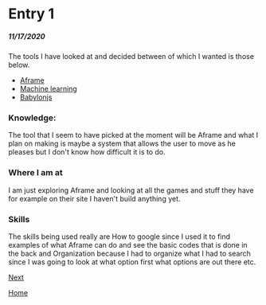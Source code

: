 # Entry 1
##### 11/17/2020

The tools I have looked at and decided between of which I wanted is those below.
* [Aframe](https://aframe.io/)
* [Machine learning](https://ml5js.org/)
* [Babylonjs](https://www.babylonjs.com/)

### Knowledge:
The tool that I seem to have picked at the moment will be Aframe and what I plan on making is maybe a system that allows the user to move as he pleases but I don't know how difficult it is to do.
### Where I am at
I am just exploring Aframe and looking at all the games and stuff they have for example on their site I haven't build anything yet.
### Skills
The skills being used really are How to google since I used it to find examples of what Aframe can do and see the basic codes that is done in the back and Organization because I had to organize what I had to search since I was going to look at what option first what options are out there etc.

[Next](entry02.md)

[Home](../README.md)